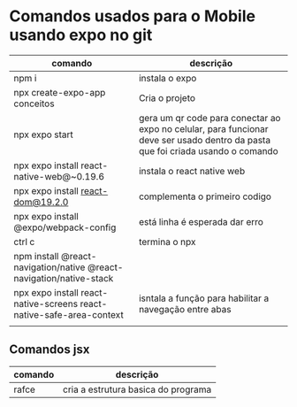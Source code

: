 # Comandos usados para o Mobile usando expo no git

| comando | descrição |
| -- | -- |
| npm i | instala o expo |
| npx create-expo-app conceitos | Cria o projeto |
| npx expo start | gera um qr code para conectar ao expo no celular, para funcionar deve ser usado dentro da pasta que foi criada usando o comando |
| npx expo install react-native-web@~0.19.6 | instala o react native web|
| npx expo install react-dom@19.2.0 | complementa o primeiro codigo |
| npx expo install @expo/webpack-config| está linha é esperada dar erro |
| ctrl c|  termina o npx |
| npm install @react-navigation/native @react-navigation/native-stack<br>
 npx expo install react-native-screens react-native-safe-area-context | isntala a função para habilitar a navegação entre abas |
 |||
 
## Comandos jsx

| comando | descrição |
| -- | -- |
| rafce | cria a estrutura basica do programa |